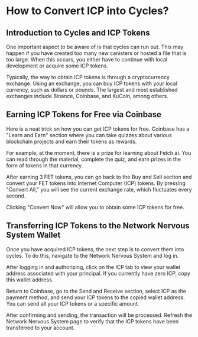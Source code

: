 # How to Convert ICP into Cycles?

## Introduction to Cycles and ICP Tokens

One important aspect to be aware of is that cycles can run out. This may happen if you have created too many new canisters or hosted a file that is too large. When this occurs, you either have to continue with local development or acquire some ICP tokens.

Typically, the way to obtain ICP tokens is through a cryptocurrency exchange. Using an exchange, you can buy ICP tokens with your local currency, such as dollars or pounds. The largest and most established exchanges include Binance, Coinbase, and KuCoin, among others.

## Earning ICP Tokens for Free via Coinbase

Here is a neat trick on how you can get ICP tokens for free. Coinbase has a "Learn and Earn" section where you can take quizzes about various blockchain projects and earn their tokens as rewards.

For example, at the moment, there is a prize for learning about Fetch.ai. You can read through the material, complete the quiz, and earn prizes in the form of tokens in that currency.

After earning 3 FET tokens, you can go back to the Buy and Sell section and convert your FET tokens into Internet Computer (ICP) tokens. By pressing "Convert All," you will see the current exchange rate, which fluctuates every second.

Clicking "Convert Now" will allow you to obtain some ICP tokens for free.

## Transferring ICP Tokens to the Network Nervous System Wallet

Once you have acquired ICP tokens, the next step is to convert them into cycles. To do this, navigate to the Network Nervous System and log in.

After logging in and authorizing, click on the ICP tab to view your wallet address associated with your principal. If you currently have zero ICP, copy this wallet address.

Return to Coinbase, go to the Send and Receive section, select ICP as the payment method, and send your ICP tokens to the copied wallet address. You can send all your ICP tokens or a specific amount.

After confirming and sending, the transaction will be processed. Refresh the Network Nervous System page to verify that the ICP tokens have been transferred to your account.
